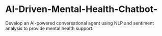 # AI-Driven-Mental-Health-Chatbot-
Develop an AI-powered conversational agent using NLP and sentiment analysis to provide mental health support.
